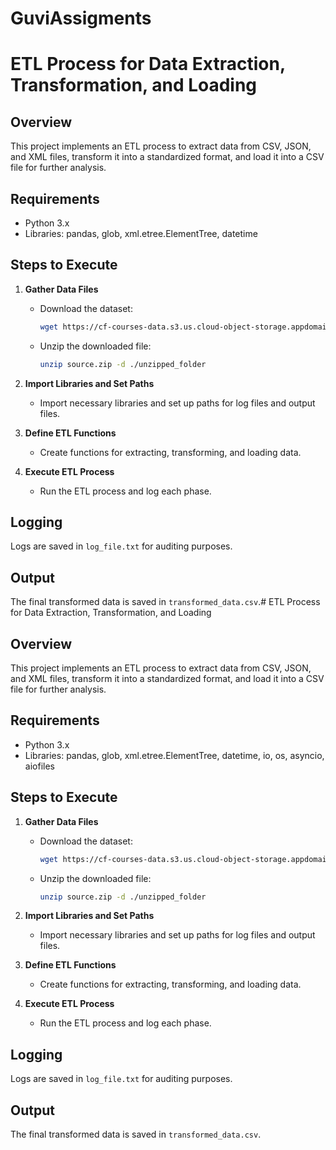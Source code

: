 # GuviAssigments

# ETL Process for Data Extraction, Transformation, and Loading

## Overview
This project implements an ETL process to extract data from CSV, JSON, and XML files, transform it into a standardized format, and load it into a CSV file for further analysis.

## Requirements
- Python 3.x
- Libraries: pandas, glob, xml.etree.ElementTree, datetime

## Steps to Execute
1. **Gather Data Files**
   - Download the dataset:
     ```bash
     wget https://cf-courses-data.s3.us.cloud-object-storage.appdomain.cloud/IBMDeveloperSkillsNetwork-PY0221EN-SkillsNetwork/labs/module%206/Lab%20-%20Extract%20Transform%20Load/data/source.zip
     ```
   - Unzip the downloaded file:
     ```bash
     unzip source.zip -d ./unzipped_folder
     ```

2. **Import Libraries and Set Paths**
   - Import necessary libraries and set up paths for log files and output files.

3. **Define ETL Functions**
   - Create functions for extracting, transforming, and loading data.

4. **Execute ETL Process**
   - Run the ETL process and log each phase.

## Logging
Logs are saved in `log_file.txt` for auditing purposes.

## Output
The final transformed data is saved in `transformed_data.csv`.# ETL Process for Data Extraction, Transformation, and Loading

## Overview
This project implements an ETL process to extract data from CSV, JSON, and XML files, transform it into a standardized format, and load it into a CSV file for further analysis.

## Requirements
- Python 3.x
- Libraries: pandas, glob, xml.etree.ElementTree, datetime, io, os, asyncio, aiofiles

## Steps to Execute
1. **Gather Data Files**
   - Download the dataset:
     ```bash
     wget https://cf-courses-data.s3.us.cloud-object-storage.appdomain.cloud/IBMDeveloperSkillsNetwork-PY0221EN-SkillsNetwork/labs/module%206/Lab%20-%20Extract%20Transform%20Load/data/source.zip
     ```
   - Unzip the downloaded file:
     ```bash
     unzip source.zip -d ./unzipped_folder
     ```

2. **Import Libraries and Set Paths**
   - Import necessary libraries and set up paths for log files and output files.

3. **Define ETL Functions**
   - Create functions for extracting, transforming, and loading data.

4. **Execute ETL Process**
   - Run the ETL process and log each phase.

## Logging
Logs are saved in `log_file.txt` for auditing purposes.

## Output
The final transformed data is saved in `transformed_data.csv`.
